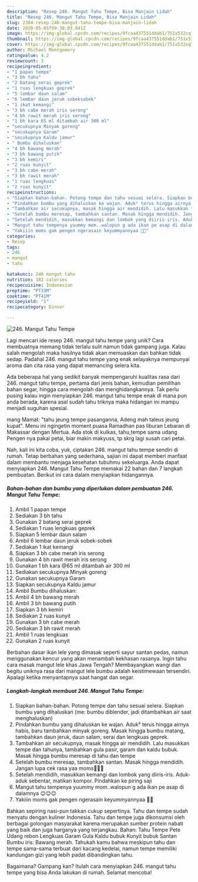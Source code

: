 ```yaml
---
description: "Resep 246. Mangut Tahu Tempe, Bisa Manjain Lidah"
title: "Resep 246. Mangut Tahu Tempe, Bisa Manjain Lidah"
slug: 2304-resep-246-mangut-tahu-tempe-bisa-manjain-lidah
date: 2020-05-05T09:38:03.841Z
image: https://img-global.cpcdn.com/recipes/9fcaa437551ddab1/751x532cq70/246-mangut-tahu-tempe-foto-resep-utama.jpg
thumbnail: https://img-global.cpcdn.com/recipes/9fcaa437551ddab1/751x532cq70/246-mangut-tahu-tempe-foto-resep-utama.jpg
cover: https://img-global.cpcdn.com/recipes/9fcaa437551ddab1/751x532cq70/246-mangut-tahu-tempe-foto-resep-utama.jpg
author: Michael Montgomery
ratingvalue: 4.2
reviewcount: 3
recipeingredient:
- "1 papan tempe"
- "3 bh tahu"
- "2 batang serai geprek"
- "1 ruas lengkuas geprek"
- "5 lembar daun salam"
- "6 lembar daun jeruk sobeksobek"
- "1 ikat kemangi"
- "3 bh cabe merah iris serong"
- "4 bh rawit merah iris serong"
- "1 bh kara 65 ml ditambah air 300 ml"
- "secukupnya Minyak goreng"
- "secukupnya Garam"
- "secukupnya Kaldu jamur"
- " Bumbu dihaluskan"
- "4 bh bawang merah"
- "3 bh bawang putih"
- "3 bh kemiri"
- "2 ruas kunyit"
- "3 bh cabe merah"
- "3 bh rawit merah"
- "1 ruas lengkuas"
- "2 ruas kunyit"
recipeinstructions:
- "Siapkan bahan-bahan. Potong tempe dan tahu sesuai selera. Siapkan bumbu yang dihaluskan (me: bumbu diblender, jadi ditambahkan air saat menghaluskan)"
- "Pindahkan bumbu yang dihaluskan ke wajan. Aduk² terus hingga airnya habis, baru tambahkan minyak goreng. Masak hingga bumbu matang, tambahkan daun jeruk, daun salam, serai dan lengkuas geprek."
- "Tambahkan air secukupnya, masak hingga air mendidih. Lalu masukkan tempe dan tahunya, tambahkan gula pasir, garam dan kaldu bubuk. Masak hingga bumbu meresap di tahu dan tempe"
- "Setelah bumbu meresap, tambahkan santan. Masak hingga mendidih. Jangan lupa cek rasa yaa moms🤗🤗🤗"
- "Setelah mendidih, masukkan kemangi dan lombok yang diiris-iris. Aduk-aduk sebentar, matikan kompor. Pindahkan ke piring saji"
- "Mangut tahu tempenya yuummy mom..walopun g ada ikan pe asap di dalamnya 😉😉😉"
- "Yakiiin moms gak pengen ngerasain keyummyannyaa 🤣🤣"
categories:
- Resep
tags:
- 246
- mangut
- tahu

katakunci: 246 mangut tahu 
nutrition: 183 calories
recipecuisine: Indonesian
preptime: "PT33M"
cooktime: "PT41M"
recipeyield: "1"
recipecategory: Dinner

---
```



![246. Mangut Tahu Tempe](https://img-global.cpcdn.com/recipes/9fcaa437551ddab1/751x532cq70/246-mangut-tahu-tempe-foto-resep-utama.jpg)

Lagi mencari ide resep 246. mangut tahu tempe yang unik? Cara membuatnya memang tidak terlalu sulit namun tidak gampang juga. Kalau salah mengolah maka hasilnya tidak akan memuaskan dan bahkan tidak sedap. Padahal 246. mangut tahu tempe yang enak selayaknya mempunyai aroma dan cita rasa yang dapat memancing selera kita.

Ada beberapa hal yang sedikit banyak mempengaruhi kualitas rasa dari 246. mangut tahu tempe, pertama dari jenis bahan, kemudian pemilihan bahan segar, hingga cara mengolah dan menghidangkannya. Tak perlu pusing kalau ingin menyiapkan 246. mangut tahu tempe enak di mana pun anda berada, karena asal sudah tahu triknya maka hidangan ini mampu menjadi suguhan spesial.

mang Mamat: &#34;tahu jeung tempe pasanganna, Adeng mah taleus jeung kupat&#34;. Menu ini ngingetin moment puasa Ramadhan pas liburan Lebaran di Makassar dengan Mertua. Ada stok di kulkas, tahu,tempe sama udang Pengen nya pakai petai, biar makin makyuss, tp skrg lagi susah cari petai.


Nah, kali ini kita coba, yuk, ciptakan 246. mangut tahu tempe sendiri di rumah. Tetap berbahan yang sederhana, sajian ini dapat memberi manfaat dalam membantu menjaga kesehatan tubuhmu sekeluarga. Anda dapat menyiapkan 246. Mangut Tahu Tempe memakai 22 bahan dan 7 langkah pembuatan. Berikut ini cara dalam menyiapkan hidangannya.

<!--inarticleads1-->

##### Bahan-bahan dan bumbu yang diperlukan dalam pembuatan 246. Mangut Tahu Tempe:

1. Ambil 1 papan tempe
1. Sediakan 3 bh tahu
1. Gunakan 2 batang serai geprek
1. Sediakan 1 ruas lengkuas geprek
1. Siapkan 5 lembar daun salam
1. Ambil 6 lembar daun jeruk sobek-sobek
1. Sediakan 1 ikat kemangi
1. Siapkan 3 bh cabe merah iris serong
1. Gunakan 4 bh rawit merah iris serong
1. Gunakan 1 bh kara @65 ml ditambah air 300 ml
1. Sediakan secukupnya Minyak goreng
1. Gunakan secukupnya Garam
1. Siapkan secukupnya Kaldu jamur
1. Ambil  Bumbu dihaluskan:
1. Ambil 4 bh bawang merah
1. Ambil 3 bh bawang putih
1. Siapkan 3 bh kemiri
1. Sediakan 2 ruas kunyit
1. Gunakan 3 bh cabe merah
1. Sediakan 3 bh rawit merah
1. Ambil 1 ruas lengkuas
1. Gunakan 2 ruas kunyit


Berbahan dasar ikan lele yang dimasak seperti sayur santan pedas, namun menggunakan kencur yang akan menambah kekhasan rasanya. Ingin tahu cara masak mangut lele khas Jawa Tengah? Membayangkan wangi dan begitu uniknya rasa dari mangut lele bumbu adalah keistimewaan tersendiri. Apalagi ketika menyantapnya saat hangat dan segar. 

<!--inarticleads2-->

##### Langkah-langkah membuat 246. Mangut Tahu Tempe:

1. Siapkan bahan-bahan. Potong tempe dan tahu sesuai selera. Siapkan bumbu yang dihaluskan (me: bumbu diblender, jadi ditambahkan air saat menghaluskan)
1. Pindahkan bumbu yang dihaluskan ke wajan. Aduk² terus hingga airnya habis, baru tambahkan minyak goreng. Masak hingga bumbu matang, tambahkan daun jeruk, daun salam, serai dan lengkuas geprek.
1. Tambahkan air secukupnya, masak hingga air mendidih. Lalu masukkan tempe dan tahunya, tambahkan gula pasir, garam dan kaldu bubuk. Masak hingga bumbu meresap di tahu dan tempe
1. Setelah bumbu meresap, tambahkan santan. Masak hingga mendidih. Jangan lupa cek rasa yaa moms🤗🤗🤗
1. Setelah mendidih, masukkan kemangi dan lombok yang diiris-iris. Aduk-aduk sebentar, matikan kompor. Pindahkan ke piring saji
1. Mangut tahu tempenya yuummy mom..walopun g ada ikan pe asap di dalamnya 😉😉😉
1. Yakiiin moms gak pengen ngerasain keyummyannyaa 🤣🤣


Bahkan sepiring nasi-pun takkan cukup sepertinya. Tahu dan tempe sudah menyatu dengan kuliner Indonesia. Tahu dan tempe juga dikonsumsi oleh berbagai golongan masyarakat karena merupakan sumber protein nabati yang baik dan juga harganya yang terjangkau. Bahan: Tahu Tempe Pete Udang rebon Lengkuas Garam Gula Kaldu bubuk Kunyit bubuk Santan Bumbu iris: Bawang merah. Tahukah kamu bahwa meskipun tahu dan tempe sama-sama terbuat dari kacang kedelai, namun tempe memiliki kandungan gizi yang lebih padat dibandingkan tahu. 

Bagaimana? Gampang kan? Itulah cara menyiapkan 246. mangut tahu tempe yang bisa Anda lakukan di rumah. Selamat mencoba!
